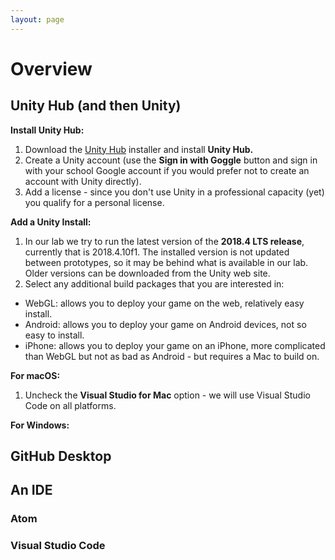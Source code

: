 ```yaml
---
layout: page
---
```


# Overview

<!-- img class="overview-image" src="" -->

## Unity Hub (and then Unity)

**Install Unity Hub:**
1. Download the [Unity Hub][] installer and install **Unity Hub.**
1. Create a Unity account (use the **Sign in with Goggle** button and sign in with your school Google account if you would prefer not to create an account with Unity directly).
1. Add a license - since you don't use Unity in a professional capacity (yet) you qualify for a personal license.

**Add a Unity Install:**
1. In our lab we try to run the latest version of the **2018.4 LTS release**, currently that is 2018.4.10f1. The installed version is not updated between prototypes, so it may be behind what is available in our lab. Older versions can be downloaded from the Unity web site.
1. Select any additional build packages that you are interested in:
  - WebGL: allows you to deploy your game on the web, relatively easy install.
  - Android: allows you to deploy your game on Android devices, not so easy to install.
  - iPhone: allows you to deploy your game on an iPhone, more complicated than WebGL but not as bad as Android - but requires a Mac to build on.

**For macOS:**
1. Uncheck the **Visual Studio for Mac** option - we will use Visual Studio Code on all platforms.

**For Windows:**

[unity hub]: <https://public-cdn.cloud.unity3d.com/hub/prod/UnityHubSetup.dmg>

## GitHub Desktop

## An IDE

### Atom

### Visual Studio Code

<!-- Pull in repostitory-scope variables from _data/page.yml -->
